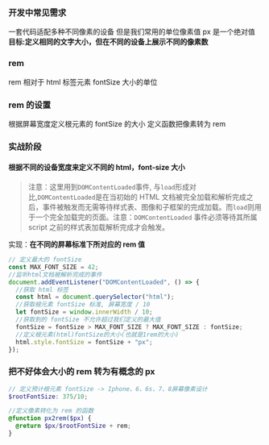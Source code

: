 ### 开发中常见需求

一套代码适配多种不同像素的设备
但是我们常用的单位像素值 px 是一个绝对值  
**目标:定义相同的文字大小，但在不同的设备上展示不同的像素数**

### rem

rem 相对于 html 标签元素 fontSize 大小的单位

### rem 的设置

根据屏幕宽度定义根元素的 fontSize 的大小
定义函数把像素转为 rem

### 实战阶段

#### 根据不同的设备宽度来定义不同的 html，font-size 大小

> 注意：这里用到`DOMContentLoaded`事件,
> 与`load`形成对比,`DOMContentLoaded`是在当初始的 HTML 文档被完全加载和解析完成之后，事件被触发而无需等待样式表、图像和子框架的完成加载。而`load`则用于一个完全加载完的页面。注意：`DOMContentLoaded` 事件必须等待其所属 script 之前的样式表加载解析完成才会触发。

实现：**在不同的屏幕标准下所对应的 rem 值**

```javascript
// 定义最大的 fontSize
const MAX_FONT_SIZE = 42;
//监听html文档被解析完成的事件
document.addEventListener("DOMContentLoaded", () => {
  //获取 html 标签
  const html = document.querySelector("html");
  //获取根元素 fontSize 标准, 屏幕宽度 / 10
  let fontSize = window.innerWidth / 10;
  //获取到的 fontSize 不允许超过我们定义的最大值
  fontSize = fontSize > MAX_FONT_SIZE ? MAX_FONT_SIZE : fontSize;
  //定义根元素(html)fontSize的大小(也就是1rem的大小)
  html.style.fontSize = fontSize + "px";
});
```

### 把不好体会大小的 rem 转为有概念的 px

```scss
// 定义预计根元素 fontSize -> Iphone、6、6s、7、8屏幕像素设计
$rootFontSize: 375/10;

//定义像素转化为 rem 的函数
@function px2rem($px) {
  @return $px/$rootFontSize + rem;
}
```

